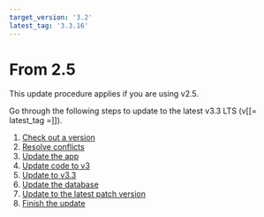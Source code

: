 ```yaml
---
target_version: '3.2'
latest_tag: '3.3.16'
---
```


# From 2.5

This update procedure applies if you are using v2.5.

Go through the following steps to update to the latest v3.3 LTS (v[[= latest_tag =]]).

1. [Check out a version](to_3.2.md#1-check-out-a-version)
1. [Resolve conflicts](to_3.2.md#2-resolve-conflicts)
1. [Update the app](to_3.2.md#3-update-the-app)
1. [Update code to v3](adapt_code_to_v3.md)
1. [Update to v3.3](to_3.3.md)
1. [Update the database](to_3.3.latest.md#6-update-the-database)
1. [Update to the latest patch version](to_3.3.latest.md#7-update-to-the-latest-patch-version)
1. [Finish the update](to_3.3.latest.md#8-finish-the-update)
